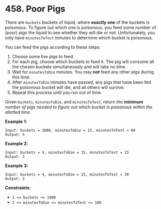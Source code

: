 # 458. Poor Pigs

There are `buckets` buckets of liquid, where **exactly one** of the buckets is poisonous. To figure out which one is poisonous, you  feed some number of (poor) pigs the liquid to see whether they will die  or not. Unfortunately, you only have `minutesToTest` minutes to determine which bucket is poisonous.

You can feed the pigs according to these steps:

1. Choose some live pigs to feed.
2. For each pig, choose which buckets to feed it. The pig will consume all the chosen buckets simultaneously and will take no time.
3. Wait for `minutesToDie` minutes. You may **not** feed any other pigs during this time.
4. After `minutesToDie` minutes have passed, any pigs that have been fed the poisonous bucket will die, and all others will survive.
5. Repeat this process until you run out of time.

Given `buckets`, `minutesToDie`, and `minutesToTest`, return *the **minimum** number of pigs needed to figure out which bucket is poisonous within the allotted time*.

**Example 1:**

```()
Input: buckets = 1000, minutesToDie = 15, minutesToTest = 60
Output: 5
```

**Example 2:**

```()
Input: buckets = 4, minutesToDie = 15, minutesToTest = 15
Output: 2
```

**Example 3:**

```()
Input: buckets = 4, minutesToDie = 15, minutesToTest = 30
Output: 2
```

**Constraints:**

- `1 <= buckets <= 1000`
- `1 <= minutesToDie <= minutesToTest <= 100`
